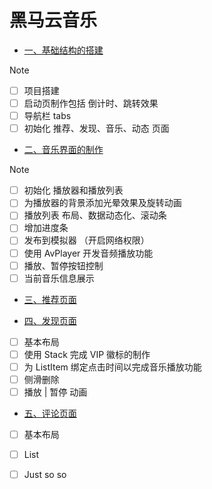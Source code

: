 # 黑马云音乐

- [一、基础结构的搭建](./music01.md)

> [!NOTE]
>
> - [ ] 项目搭建
> - [ ] 启动页制作包括 倒计时、跳转效果
> - [ ] 导航栏 tabs 
> - [ ] 初始化 推荐、发现、音乐、动态 页面

- [二、音乐界面的制作](./music02.md)

> [!NOTE]
>
> - [ ] 初始化 播放器和播放列表
> - [ ] 为播放器的背景添加光晕效果及旋转动画
> - [ ] 播放列表 布局、数据动态化、滚动条
> - [ ] 增加进度条
> - [ ] 发布到模拟器 （开启网络权限）
> - [ ] 使用 AvPlayer 开发音频播放功能
> - [ ] 播放、暂停按钮控制
> - [ ] 当前音乐信息展示

- [三、推荐页面](./music03.md)



- [四、发现页面](./music05.md)

- [ ] 基本布局
- [ ] 使用 Stack 完成 VIP 徽标的制作
- [ ] 为 ListItem 绑定点击时间以完成音乐播放功能
- [ ] 侧滑删除
- [ ] 播放 | 暂停 动画

- [五、评论页面](./music05.md)

- [ ] 基本布局
- [ ] List
- [ ] Just so so

